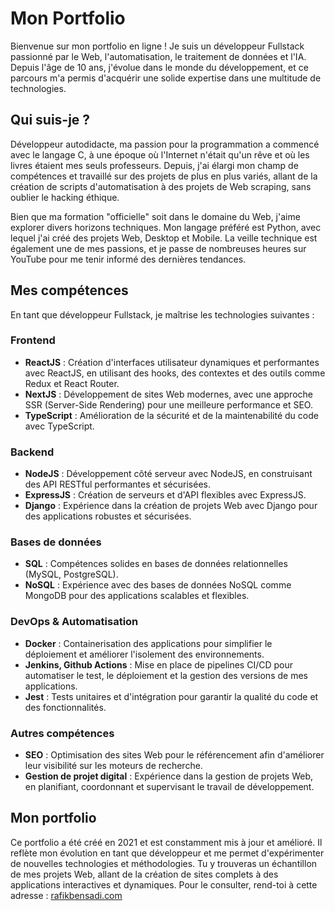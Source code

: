 # Mon Portfolio

Bienvenue sur mon portfolio en ligne ! Je suis un développeur Fullstack passionné par le Web, l'automatisation, le traitement de données et l'IA. Depuis l'âge de 10 ans, j'évolue dans le monde du développement, et ce parcours m'a permis d'acquérir une solide expertise dans une multitude de technologies.

## Qui suis-je ?

Développeur autodidacte, ma passion pour la programmation a commencé avec le langage C, à une époque où l'Internet n'était qu'un rêve et où les livres étaient mes seuls professeurs. Depuis, j'ai élargi mon champ de compétences et travaillé sur des projets de plus en plus variés, allant de la création de scripts d'automatisation à des projets de Web scraping, sans oublier le hacking éthique.

Bien que ma formation "officielle" soit dans le domaine du Web, j'aime explorer divers horizons techniques. Mon langage préféré est Python, avec lequel j'ai créé des projets Web, Desktop et Mobile. La veille technique est également une de mes passions, et je passe de nombreuses heures sur YouTube pour me tenir informé des dernières tendances.

## Mes compétences

En tant que développeur Fullstack, je maîtrise les technologies suivantes :

### Frontend
- **ReactJS** : Création d'interfaces utilisateur dynamiques et performantes avec ReactJS, en utilisant des hooks, des contextes et des outils comme Redux et React Router.
- **NextJS** : Développement de sites Web modernes, avec une approche SSR (Server-Side Rendering) pour une meilleure performance et SEO.
- **TypeScript** : Amélioration de la sécurité et de la maintenabilité du code avec TypeScript.
  
### Backend
- **NodeJS** : Développement côté serveur avec NodeJS, en construisant des API RESTful performantes et sécurisées.
- **ExpressJS** : Création de serveurs et d'API flexibles avec ExpressJS.
- **Django** : Expérience dans la création de projets Web avec Django pour des applications robustes et sécurisées.

### Bases de données
- **SQL** : Compétences solides en bases de données relationnelles (MySQL, PostgreSQL).
- **NoSQL** : Expérience avec des bases de données NoSQL comme MongoDB pour des applications scalables et flexibles.

### DevOps & Automatisation
- **Docker** : Containerisation des applications pour simplifier le déploiement et améliorer l'isolement des environnements.
- **Jenkins, Github Actions** : Mise en place de pipelines CI/CD pour automatiser le test, le déploiement et la gestion des versions de mes applications.
- **Jest** : Tests unitaires et d'intégration pour garantir la qualité du code et des fonctionnalités.

### Autres compétences
- **SEO** : Optimisation des sites Web pour le référencement afin d'améliorer leur visibilité sur les moteurs de recherche.
- **Gestion de projet digital** : Expérience dans la gestion de projets Web, en planifiant, coordonnant et supervisant le travail de développement.

## Mon portfolio

Ce portfolio a été créé en 2021 et est constamment mis à jour et amélioré. Il reflète mon évolution en tant que développeur et me permet d'expérimenter de nouvelles technologies et méthodologies. Tu y trouveras un échantillon de mes projets Web, allant de la création de sites complets à des applications interactives et dynamiques. Pour le consulter, rend-toi à cette adresse : [rafikbensadi.com](https://rafikbensadi.com)
